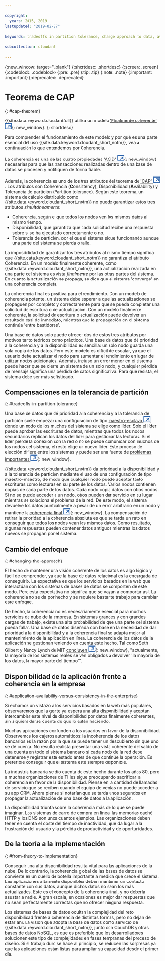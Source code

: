 ```yaml
---

copyright:
  years: 2015, 2019
lastupdated: "2019-02-27"

keywords: tradeoffs in partition tolerance, change approach to data, availability, consistency, theory

subcollection: cloudant

---
```


{:new_window: target="_blank"}
{:shortdesc: .shortdesc}
{:screen: .screen}
{:codeblock: .codeblock}
{:pre: .pre}
{:tip: .tip}
{:note: .note}
{:important: .important}
{:deprecated: .deprecated}

<!-- Acrolinx: 2017-01-24 -->

# Teorema de CAP
{: #cap-theorem}

{{site.data.keyword.cloudantfull}} utiliza un modelo ['Finalmente coherente' ![Icono de enlace externo](../images/launch-glyph.svg "Icono de enlace externo")](http://en.wikipedia.org/wiki/Eventual_consistency){: new_window}.
{: shortdesc}

Para comprender el funcionamiento de este modelo y por qué es una parte esencial del
uso {{site.data.keyword.cloudant_short_notm}},
vea a continuación lo que entendemos por Coherencia.

La coherencia es una de las cuatro propiedades ['ACID' ![Icono de enlace externo](../images/launch-glyph.svg "Icono de enlace externo")](https://en.wikipedia.org/wiki/ACID){: new_window}
necesarias para que las transacciones realizadas dentro de una base de datos se procesen y notifiquen de forma fiable.

Además, la coherencia es uno de los tres atributos del teorema de
<a href="http://en.wikipedia.org/wiki/CAP_Theorem" target="_blank">'CAP' <img src="../images/launch-glyph.svg" alt="Icono de enlace externo" title="Icono de enlace externo"></a>.
Los atributos son Coherencia (**C**onsistency),
Disponibilidad (**A**vailability) y Tolerancia de partición (**P**artition tolerance).
Según este teorema, un sistema de cálculo distribuido como {{site.data.keyword.cloudant_short_notm}}
no puede garantizar estos tres atributos _simultáneamente_:

-   Coherencia, según el que todos los nodos ven los mismos datos al mismo tiempo.
-   Disponibilidad, que garantiza que cada solicitud recibe una respuesta sobre si se ha ejecutado correctamente o no.
-   Tolerancia de partición, por el que el sistema sigue funcionando aunque una parte del sistema se pierda o falle.

La imposibilidad de garantizar los tres atributos al mismo tiempo significa
que {{site.data.keyword.cloudant_short_notm}} no garantiza el atributo Coherencia.
En un modelo finalmente coherente, como {{site.data.keyword.cloudant_short_notm}},
una actualización realizada en una parte del sistema es vista _finalmente_ por las otras partes del sistema.
En cuanto la actualización se propaga,
se dice que el sistema 'converge' en una coherencia completa.

La coherencia final es positiva para el rendimiento.
Con un modelo de coherencia potente, un sistema debe esperar a que las actualizaciones se propaguen por completo y correctamente para que se pueda completar una solicitud de escritura o de actualización.
Con un modelo finalmente coherente, la solicitud de escritura o actualización puede devolver un resultado casi de inmediato, mientras que la propagación en el sistema continúa 'entre bastidores'.

Una base de datos solo puede ofrecer dos de estos tres atributos por motivos tanto teóricos como prácticos.
Una base de datos que dé prioridad a la coherencia y a la disponibilidad es sencilla: un solo nodo guarda una sola copia de los datos.
Pero este modelo es difícil de escalar, ya que el usuario debe actualizar el nodo para aumentar el rendimiento en lugar de utilizar nodos adicionales.
Además, incluso un error menor en el sistema puede hacer que se cierre un sistema de un solo nodo, y cualquier pérdida de mensaje significa una pérdida de datos significativa.
Para que resista, el sistema debe ser más sofisticado.

## Compensaciones en la tolerancia de partición
{: #tradeoffs-in-partition-tolerance}

Una base de datos que dé prioridad a la coherencia y a la tolerancia de partición suele empezar una configuración de tipo
<a href="http://en.wikipedia.org/wiki/Master/slave_(technology)" target="_blank">maestro-esclavo <img src="../images/launch-glyph.svg" alt="Icono de enlace externo" title="Icono de enlace externo"></a>, donde un nodo de los muchos del sistema se elige como líder.
Solo el líder puede aprobar las escrituras de datos, mientras que todos los nodos secundarios replican los datos del líder para gestionar las lecturas.
Si el líder pierde la conexión con la red o no se puede comunicar con muchos de los nodos del sistema, el resto elige un nuevo líder.
Este proceso de elección difiere entre los sistemas y puede ser una fuente de [problemas importantes ![Icono de enlace externo](../images/launch-glyph.svg "Icono de enlace externo")](http://aphyr.com/posts/284-call-me-maybe-mongodb){: new_window}.

{{site.data.keyword.cloudant_short_notm}} da prioridad a la disponibilidad y a la tolerancia de partición mediante el uso de una configuración de tipo maestro-maestro, de modo que cualquier nodo puede aceptar tanto escrituras como lecturas en su parte de los datos.
Varios nodos contienen copias de cada parte de los datos.
Cada nodo copia datos con otros nodos.
Si no se puede acceder a un nodo, otros pueden dar servicio en su lugar mientras se soluciona el problema de la red.
De este modo, el sistema devuelve los datos puntualmente a pesar de un error arbitrario en un nodo y mantiene la [coherencia final ![Icono de enlace externo](../images/launch-glyph.svg "Icono de enlace externo")](http://en.wikipedia.org/wiki/Eventual_consistency){: new_window}.
La compensación de retirar la prioridad a la coherencia absoluta es que se tarda un rato en conseguir que todos los nodos vean los mismos datos.
Como resultado, algunas respuestas pueden contener datos antiguos mientras los datos nuevos se propagan por el sistema.

## Cambio del enfoque
{: #changing-the-approach}

El hecho de mantener una visión coherente de los datos es algo lógico y fácil de comprender, ya que la base de datos relacional es la encargada de conseguirlo.
La expectativa es que los servicios basados en la web que interactúan con los sistemas de bases de datos se comporten de este modo.
Pero esta expectativa no significa que se vayan a comportar así.
La coherencia no se da por hecho y se requiere bastante trabajo para cambiar este enfoque.

De hecho, la coherencia no es necesariamente esencial para muchos servicios de nube de la empresa.
En sistemas grandes y con grandes cargas de trabajo, existe una alta probabilidad de que una parte del sistema pueda fallar.
Una base de datos diseñada con base en la necesidad de dar prioridad a la disponibilidad y a la coherencia final se adapta mejor al mantenimiento de la aplicación en línea.
La coherencia de los datos de la aplicación se gestionan teniendo en cuenta este hecho.
Tal como Seth Gilbert y Nancy Lynch de MIT
[concluyen ![Icono de enlace externo](../images/launch-glyph.svg "Icono de enlace externo")](http://www.glassbeam.com/sites/all/themes/glassbeam/images/blog/10.1.1.67.6951.pdf){: new_window},
"actualmente, la mayoría de los sistemas reales se ven obligados a devolver 'la mayoría de los datos, la mayor parte del tiempo'".

## Disponibilidad de la aplicación frente a coherencia en la empresa
{: #application-availability-versus-consistency-in-the-enterprise}

Si echamos un vistazo a los servicios basados en la web más populares, observaremos que la gente ya espera una alta disponibilidad y aceptan intercambiar este nivel de disponibilidad por datos finalmente coherentes, sin siquiera darse cuenta de que lo están haciendo.

Muchas aplicaciones confunden a los usuarios en favor de la disponibilidad.
Observemos los cajeros automáticos:
la incoherencia de los datos bancarios es la razón por la que se puede tener un descubierto sin que uno se dé cuenta.
No resulta realista presentar una vista coherente del saldo de una cuenta en todo el sistema bancario si cada nodo de la red debe detenerse y registrar este estado antes de que continúe la operación.
Es preferible conseguir que el sistema esté siempre disponible.

La industria bancaria se dio cuenta de este hecho durante los años 80, pero a muchas organizaciones de TI les sigue preocupando sacrificar la coherencia en favor de la disponibilidad.
Piense en la cantidad de llamadas de servicio que se reciben cuando el equipo de ventas no puede acceder a su app CRM.
Ahora piense si notarían que se tarda unos segundos en propagar la actualización de una base de datos a la aplicación.

La disponibilidad triunfa sobre la coherencia más de lo que se puede imaginar.
Los sistemas de carro de compra en línea, las memorias caché HTTP y los DNS son unos cuantos ejemplos.
Las organizaciones deben tener en cuenta el coste del tiempo de inactividad, que da lugar a la frustración del usuario y la pérdida de productividad y de oportunidades.

## De la teoría a la implementación
{: #from-theory-to-implementation}

Conseguir una alta disponibilidad resulta vital para las aplicaciones de la nube.
De lo contrario, la coherencia global de las bases de datos se convierte en un cuello de botella importante a medida que crece el sistema.
Las aplicaciones altamente disponibles deben mantener un contacto constante con sus datos, aunque dichos datos no sean los más actualizados.
Este es el concepto de la coherencia final, y no debería asustar a nadie.
A gran escala, en ocasiones es mejor dar respuestas que no sean perfectamente correctas que no ofrecer ninguna respuesta.

Los sistemas de bases de datos ocultan la complejidad del reto disponibilidad frente a coherencia de distintas formas, pero no dejan de estar ahí.
La visión que adopta la base de datos como servicio de {{site.data.keyword.cloudant_short_notm}}, junto con CouchDB y otras bases de datos NoSQL,
es que es preferible que los desarrolladores solucionen este tipo de complejidades en fases tempranas del proceso de diseño.
Si el trabajo duro se hace al principio, se reducen las sorpresas ya que las aplicaciones están listas para ampliar su capacidad desde el primer día.
